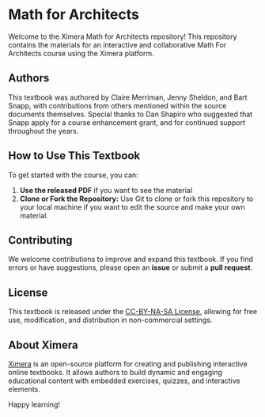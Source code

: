 # Math for Architects

Welcome to the Ximera Math for Architects repository! This repository
contains the materials for an interactive and collaborative Math For
Architects course using the Ximera platform.


## Authors

This textbook was authored by Claire Merriman, Jenny Sheldon, and Bart
Snapp, with contributions from others mentioned within the source
documents themselves.  Special thanks to Dan Shapiro who suggested
that Snapp apply for a course enhancement grant, and for continued
support throughout the years.

## How to Use This Textbook

To get started with the course, you can:
1. **Use the released PDF** if you want to see the material
2. **Clone or Fork the Repository:** Use Git to clone or fork this repository to your local machine if you want to edit the source and make your own material.

## Contributing

We welcome contributions to improve and expand this textbook. If you
find errors or have suggestions, please open an **issue** or submit a **pull
request**.

## License

This textbook is released under the [CC-BY-NA-SA License](https://creativecommons.org/licenses/by-nc-sa/4.0/deed.en), allowing for free use, modification, and distribution in non-commercial settings.


## About Ximera

[Ximera](https://github.com/XimeraProject) is an open-source platform for creating and publishing interactive online textbooks. It allows authors to build dynamic and engaging educational content with embedded exercises, quizzes, and interactive elements.



Happy learning!
